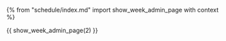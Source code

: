 {% from "schedule/index.md" import show_week_admin_page with context %}

{{ show_week_admin_page(2) }}
